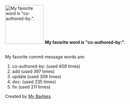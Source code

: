 <img src="https://my-badges.github.io/my-badges/favorite-word.png" alt="My favorite word is &quot;co-authored-by:&quot;." title="My favorite word is &quot;co-authored-by:&quot;." width="128">
<strong>My favorite word is &quot;co-authored-by:&quot;.</strong>
<br><br>

My favorite commit message words are:

1. co-authored-by: (used 408 times)
2. add (used 397 times)
3. update (used 309 times)
4. doc: (used 235 times)
5. fix (used 211 times)


Created by <a href="https://github.com/my-badges/my-badges">My Badges</a>